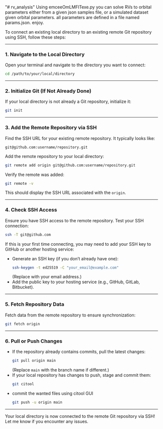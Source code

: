 "# rv_analysis" 
Using emceeOmLMFITexe.py you can solve RVs to orbital parameters either from a given json samples file, or a simulated dataset given orbital parameters.
all parameters are defined in a file named params.json.
enjoy.


To connect an existing local directory to an existing remote Git repository using SSH, follow these steps:

---

### 1. **Navigate to the Local Directory**
   Open your terminal and navigate to the directory you want to connect:
   ```bash
   cd /path/to/your/local/directory
   ```

---

### 2. **Initialize Git (If Not Already Done)**
   If your local directory is not already a Git repository, initialize it:
   ```bash
   git init
   ```

---

### 3. **Add the Remote Repository via SSH**
   Find the SSH URL for your existing remote repository. It typically looks like:
   ```
   git@github.com:username/repository.git
   ```

   Add the remote repository to your local directory:
   ```bash
   git remote add origin git@github.com:username/repository.git
   ```

   Verify the remote was added:
   ```bash
   git remote -v
   ```
   This should display the SSH URL associated with the `origin`.

---

### 4. **Check SSH Access**
   Ensure you have SSH access to the remote repository. Test your SSH connection:
   ```bash
   ssh -T git@github.com
   ```
   If this is your first time connecting, you may need to add your SSH key to GitHub or another hosting service:
   - Generate an SSH key (if you don’t already have one):
     ```bash
     ssh-keygen -t ed25519 -C "your_email@example.com"
     ```
     (Replace with your email address.)
   - Add the public key to your hosting service (e.g., GitHub, GitLab, Bitbucket).

---

### 5. **Fetch Repository Data**
   Fetch data from the remote repository to ensure synchronization:
   ```bash
   git fetch origin
   ```

---

### 6. **Pull or Push Changes**
   - If the repository already contains commits, pull the latest changes:
     ```bash
     git pull origin main
     ```
     (Replace `main` with the branch name if different.)
   - If your local repository has changes to push, stage and commit them:
     ```bash
     git citool
     ```
   - commit the wanted files using citool GUI 
     ```bash
     git push -u origin main
     ```
---

Your local directory is now connected to the remote Git repository via SSH! Let me know if you encounter any issues.
